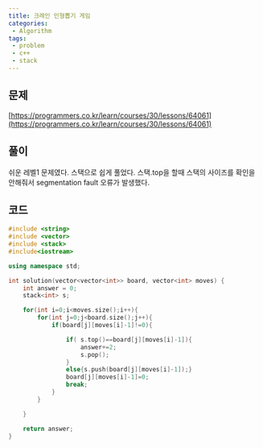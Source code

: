 ```yaml
---
title: 크레인 인형뽑기 게임
categories:
 - Algorithm
tags:
 - problem
 - c++
 - stack
---
```


## 문제

[https://programmers.co.kr/learn/courses/30/lessons/64061](https://programmers.co.kr/learn/courses/30/lessons/64061)

## 풀이
쉬운 레벨1 문제였다. 스택으로 쉽게 풀었다.
스택.top을 할때 스택의 사이즈를 확인을 안해줘서 segmentation fault 오류가 발생했다.

## 코드

```c++
#include <string>
#include <vector>
#include <stack>
#include<iostream>

using namespace std;

int solution(vector<vector<int>> board, vector<int> moves) {
    int answer = 0;
    stack<int> s;

    for(int i=0;i<moves.size();i++){
        for(int j=0;j<board.size();j++){
            if(board[j][moves[i]-1]!=0){

                if( s.top()==board[j][moves[i]-1]){
                    answer+=2;
                    s.pop();
                }
                else{s.push(board[j][moves[i]-1]);}
                board[j][moves[i]-1]=0;
                break;
            }
        }

    }

    return answer;
}
```
